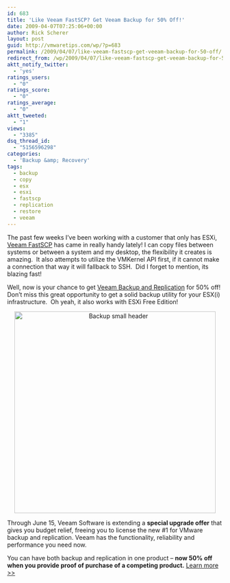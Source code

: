 ```yaml
---
id: 683
title: 'Like Veeam FastSCP? Get Veeam Backup for 50% Off!'
date: 2009-04-07T07:25:06+00:00
author: Rick Scherer
layout: post
guid: http://vmwaretips.com/wp/?p=683
permalink: /2009/04/07/like-veeam-fastscp-get-veeam-backup-for-50-off/
redirect_from: /wp/2009/04/07/like-veeam-fastscp-get-veeam-backup-for-50-off/
aktt_notify_twitter:
  - 'yes'
ratings_users:
  - "0"
ratings_score:
  - "0"
ratings_average:
  - "0"
aktt_tweeted:
  - "1"
views:
  - "3385"
dsq_thread_id:
  - "5156596298"
categories:
  - 'Backup &amp; Recovery'
tags:
  - backup
  - copy
  - esx
  - esxi
  - fastscp
  - replication
  - restore
  - veeam
---
```

The past few weeks I&#8217;ve been working with a customer that only has ESXi, <a href="http://www.veeam.com/vmware-esxi-fastscp.html" target="_blank">Veeam FastSCP</a> has came in really handy lately! I can copy files between systems or between a system and my desktop, the flexibility it creates is amazing.  It also attempts to utilize the VMKernel API first, if it cannot make a connection that way it will fallback to SSH.  Did I forget to mention, its blazing fast!

Well, now is your chance to get <a href="http://www.veeam.com/go/backup-upgrade/" target="_blank">Veeam Backup and Replication</a> for 50% off! Don&#8217;t miss this great opportunity to get a solid backup utility for your ESX(i) infrastructure.  Oh yeah, it also works with ESXi Free Edition!

<p style="text-align: center;">
  <span><a href="http://rs6.net/tn.jsp?et=1102531502824&s=63961&e=001Xwxrwm_gbhZ8_s1R-4cnKIb71wcl011qfZjOBtm4RckOv7PSULSmQDQKYSpTU36pY-15A4e9ynIcWHX1m_UCw_WozZhSnLNWI_ugP2ZAWuNlhgIPjxSJTeXCF4n6zxadv_xLmalK3zo=" target="_blank"><span><img id="_x0000_i1025" class="aligncenter" src="http://origin.ih.constantcontact.com/fs012/1101867302968/img/230.jpg?a=1102531502824" border="0" alt="Backup small header" width="470" /></span></a></span>
</p>

Through June 15, Veeam Software is extending a **special upgrade offer** that gives you budget relief, freeing you to license the new #1 for VMware backup and replication. Veeam has the functionality, reliability and performance you need now.

You can have both backup and replication in one product &#8211; **now 50% off when you provide proof of purchase of a competing product.** <a href="http://www.veeam.com/go/backup-upgrade/more.html" target="_blank">Learn more >></a>